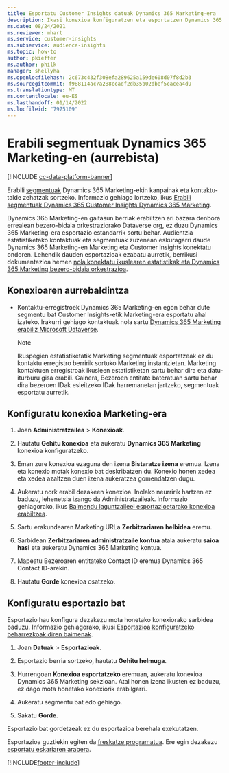 ```yaml
---
title: Esportatu Customer Insights datuak Dynamics 365 Marketing-era
description: Ikasi konexioa konfiguratzen eta esportatzen Dynamics 365 Marketing-era.
ms.date: 08/24/2021
ms.reviewer: mhart
ms.service: customer-insights
ms.subservice: audience-insights
ms.topic: how-to
author: pkieffer
ms.author: philk
manager: shellyha
ms.openlocfilehash: 2c673c432f308efa289625a159de608d07f8d2b3
ms.sourcegitcommit: f988114ac7a288ccadf2db35b02dbef5cacea4d9
ms.translationtype: MT
ms.contentlocale: eu-ES
ms.lasthandoff: 01/14/2022
ms.locfileid: "7975109"
---
```

# <a name="use-segments-in-dynamics-365-marketing-preview"></a>Erabili segmentuak Dynamics 365 Marketing-en (aurrebista)

[!INCLUDE [cc-data-platform-banner](../includes/cc-data-platform-banner.md)]

Erabili [segmentuak](segments.md) Dynamics 365 Marketing-ekin kanpainak eta kontaktu-talde zehatzak sortzeko. Informazio gehiago lortzeko, ikus [Erabili segmentuak Dynamics 365 Customer Insights Dynamics 365 Marketing](/dynamics365/marketing/customer-insights-segments).

Dynamics 365 Marketing-en gaitasun berriak erabiltzen ari bazara denbora errealean bezero-bidaia orkestraziorako Dataverse org, ez duzu Dynamics 365 Marketing-era esportazio estandarrik sortu behar. Audientzia estatistiketako kontaktuak eta segmentuak zuzenean eskuragarri daude Dynamics 365 Marketing-en Marketing eta Customer Insights konektatu ondoren. Lehendik dauden esportazioak ezabatu aurretik, berrikusi dokumentazioa hemen [nola konektatu ikuslearen estatistikak eta Dynamics 365 Marketing bezero-bidaia orkestrazioa](/dynamics365/marketing/real-time-marketing-ci-profile).

## <a name="prerequisite-for-a-connection"></a>Konexioaren aurrebaldintza

- Kontaktu-erregistroek Dynamics 365 Marketing-en egon behar dute segmentu bat Customer Insights-etik Marketing-era esportatu ahal izateko. Irakurri gehiago kontaktuak nola sartu [Dynamics 365 Marketing erabiliz Microsoft Dataverse](connect-power-query.md).

  > [!NOTE]
  > Ikuspegien estatistiketatik Marketing segmentuak esportatzeak ez du kontaktu erregistro berririk sortuko Marketing instantzietan. Marketing kontaktuen erregistroak ikusleen estatistiketan sartu behar dira eta datu-iturburu gisa erabili. Gainera, Bezeroen entitate bateratuan sartu behar dira bezeroen IDak esleitzeko IDak harremanetan jartzeko, segmentuak esportatu aurretik.

## <a name="set-up-connection-to-marketing"></a>Konfiguratu konexioa Marketing-era

1. Joan **Administratzailea** > **Konexioak**.

1. Hautatu **Gehitu konexioa** eta aukeratu **Dynamics 365 Marketing** konexioa konfiguratzeko.

1. Eman zure konexioa ezaguna den izena **Bistaratze izena** eremua. Izena eta konexio motak konexio bat deskribatzen du. Konexio honen xedea eta xedea azaltzen duen izena aukeratzea gomendatzen dugu.

1. Aukeratu nork erabil dezakeen konexioa. Inolako neurririk hartzen ez baduzu, lehenetsia izango da Administratzaileak. Informazio gehiagorako, ikus [Baimendu laguntzaileei esportazioetarako konexioa erabiltzea](connections.md#allow-contributors-to-use-a-connection-for-exports).

1. Sartu erakundearen Marketing URLa **Zerbitzariaren helbidea** eremu.

1. Sarbidean **Zerbitzariaren administratzaile kontua** atala aukeratu **saioa hasi** eta aukeratu Dynamics 365 Marketing kontua.

1. Mapeatu Bezeroaren entitateko Contact ID eremua Dynamics 365 Contact ID-arekin.

1. Hautatu **Gorde** konexioa osatzeko. 

## <a name="configure-an-export"></a>Konfiguratu esportazio bat

Esportazio hau konfigura dezakezu mota honetako konexiorako sarbidea baduzu. Informazio gehiagorako, ikusi [Esportazioa konfiguratzeko beharrezkoak diren baimenak](export-destinations.md#set-up-a-new-export).

1. Joan **Datuak** > **Esportazioak**.

1. Esportazio berria sortzeko, hautatu **Gehitu helmuga**.

1. Hurrengoan **Konexioa esportatzeko** eremuan, aukeratu konexioa Dynamics 365 Marketing sekzioan. Atal honen izena ikusten ez baduzu, ez dago mota honetako konexiorik erabilgarri.

1. Aukeratu segmentu bat edo gehiago.

1. Sakatu **Gorde**.

Esportazio bat gordetzeak ez du esportazioa berehala exekutatzen.

Esportazioa guztiekin egiten da [freskatze programatua](system.md#schedule-tab). Ere egin dezakezu [esportatu eskariaren arabera](export-destinations.md#run-exports-on-demand). 

[!INCLUDE[footer-include](../includes/footer-banner.md)]
